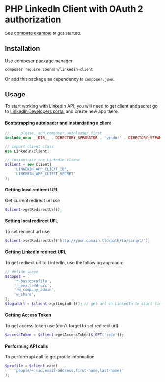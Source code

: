 PHP LinkedIn Client with OAuth 2 authorization
==============================================

See [complete example](examples/index.php) to get started.


## Installation

Use composer package manager

```bash
composer require zoonman/linkedin-client
```

Or add this package as dependency to `composer.json`.


## Usage

To start working with LinkedIn API, you will need to 
get client and secret go to 
[LinkedIn Developers portal](https://developer.linkedin.com/) 
and create new app there.


#### Bootstrapping autoloader and instantiating a client

```php
// ... please, add composer autoloader first
include_once __DIR__ . DIRECTORY_SEPARATOR . 'vendor' . DIRECTORY_SEPARATOR . 'autoload.php';

// import client class
use LinkedIn\Client;

// instantiate the Linkedin client
$client = new Client(
    'LINKEDIN_APP_CLIENT_ID',  
    'LINKEDIN_APP_CLIENT_SECRET'
);
```

#### Getting local redirect URL

Get current redirect url use

```php
$client->getRedirectUrl();
```


#### Setting local redirect URL 

To set redirect url use

```php
$client->setRedirectUrl('http://your.domain.tld/path/to/script/');
```

#### Getting LinkedIn redirect URL 

To get redirect url to LinkedIn, use the following approach:

```php
// define scope
$scopes = [
    'r_basicprofile',
    'r_emailaddress',
    'rw_company_admin',
    'w_share',
];
$loginUrl = $client->getLoginUrl(); // get url on LinkedIn to start linking
```

#### Getting Access Token 

To get access token use (don't forget to set redirect url)

```php
$accessToken = $client->getAccessToken($_GET['code']);
```

#### Performing API calls 

To perform api call to get profile information

```php
$profile = $client->api(
    'people/~:(id,email-address,first-name,last-name)'
);
```
